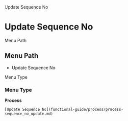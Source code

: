 
Update Sequence No
# Update Sequence No



Menu Path
## Menu Path



- Update Sequence No

Menu Type
### Menu Type

**Process**


```
[Update Sequence No](functional-guide/process/process-sequence_no_update.md)
```